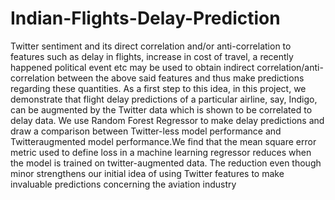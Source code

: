 # Indian-Flights-Delay-Prediction
Twitter sentiment and its direct correlation and/or anti-correlation
to features such as delay in flights, increase in cost of travel, a recently
happened political event etc may be used to obtain indirect
correlation/anti-correlation between the above said features and
thus make predictions regarding these quantities. As a first step to
this idea, in this project, we demonstrate that flight delay predictions
of a particular airline, say, Indigo, can be augmented by the
Twitter data which is shown to be correlated to delay data. We use
Random Forest Regressor to make delay predictions and draw a
comparison between Twitter-less model performance and Twitteraugmented
model performance.We find that the mean square error
metric used to define loss in a machine learning regressor reduces
when the model is trained on twitter-augmented data. The reduction
even though minor strengthens our initial idea of using Twitter
features to make invaluable predictions concerning the aviation
industry
